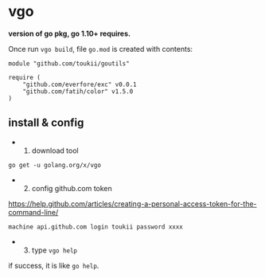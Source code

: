 # vgo

__version of go pkg, go 1.10+ requires.__

Once run `vgo build`, file `go.mod` is created with contents:

```
module "github.com/toukii/goutils"

require (
	"github.com/everfore/exc" v0.0.1
	"github.com/fatih/color" v1.5.0
)
```

## install & config

 - 1. download tool

```
go get -u golang.org/x/vgo
```

 - 2. config github.com token

 https://help.github.com/articles/creating-a-personal-access-token-for-the-command-line/

```
machine api.github.com login toukii password xxxx
```

 - 3. type `vgo help`

if success, it is like `go help`.

